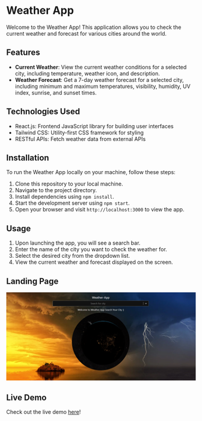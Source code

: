 # Weather App

Welcome to the Weather App! This application allows you to check the current weather and forecast for various cities around the world.

## Features

- **Current Weather**: View the current weather conditions for a selected city, including temperature, weather icon, and description.
- **Weather Forecast**: Get a 7-day weather forecast for a selected city, including minimum and maximum temperatures, visibility, humidity, UV index, sunrise, and sunset times.

## Technologies Used

- React.js: Frontend JavaScript library for building user interfaces
- Tailwind CSS: Utility-first CSS framework for styling
- RESTful APIs: Fetch weather data from external APIs

## Installation

To run the Weather App locally on your machine, follow these steps:

1. Clone this repository to your local machine.
2. Navigate to the project directory.
3. Install dependencies using `npm install`.
4. Start the development server using `npm start`.
5. Open your browser and visit `http://localhost:3000` to view the app.

## Usage

1. Upon launching the app, you will see a search bar.
2. Enter the name of the city you want to check the weather for.
3. Select the desired city from the dropdown list.
4. View the current weather and forecast displayed on the screen.

## Landing Page

![Screenshot 1](/src/weatherImg.png)

## Live Demo

Check out the live demo [here](https://weather-app-ashvary.netlify.app/)!
